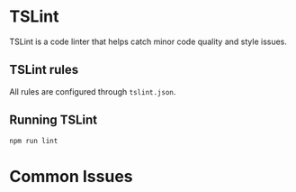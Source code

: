 # TSLint
TSLint is a code linter that helps catch minor code quality and style issues.

## TSLint rules
All rules are configured through `tslint.json`.

## Running TSLint
```
npm run lint
```
# Common Issues

